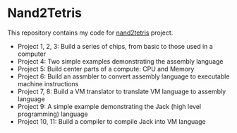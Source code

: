 # Nand2Tetris

This repository contains my code for [nand2tetris](https://www.nand2tetris.org/) project.

- Project 1, 2, 3: Build a series of chips, from basic to those used in a computer
- Project 4: Two simple examples demonstrating the assembly language
- Project 5: Build center parts of a compute: CPU and Memory
- Project 6: Build an assmbler to convert assembly language to executable machine instructions
- Project 7, 8: Build a VM translator to translate VM language to assembly language
- Project 9: A simple example demonstrating the Jack (high level programming) language
- Project 10, 11: Build a compiler to compile Jack into VM language